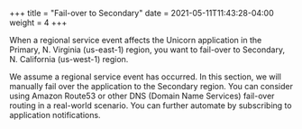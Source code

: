 +++
title = "Fail-over to Secondary"
date =  2021-05-11T11:43:28-04:00
weight = 4
+++

When a regional service event affects the Unicorn application in the Primary, N. Virginia (us-east-1) region, you want to fail-over to Secondary, N. California (us-west-1) region.

We assume a regional service event has occurred. In this section, we will manually fail over the application to the Secondary region. You can consider using Amazon Route53 or other DNS (Domain Name Services) fail-over routing in a real-world scenario. You can further automate by subscribing to application notifications.
